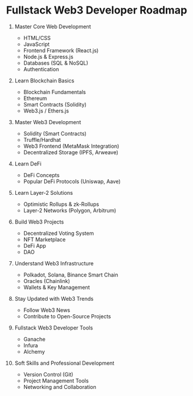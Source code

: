 # Fullstack Web3 Developer Roadmap

1. Master Core Web Development

   * HTML/CSS
   * JavaScript
   * Frontend Framework (React.js)
   * Node.js & Express.js
   * Databases (SQL & NoSQL)
   * Authentication

2. Learn Blockchain Basics

   * Blockchain Fundamentals
   * Ethereum
   * Smart Contracts (Solidity)
   * Web3.js / Ethers.js

3. Master Web3 Development

   * Solidity (Smart Contracts)
   * Truffle/Hardhat
   * Web3 Frontend (MetaMask Integration)
   * Decentralized Storage (IPFS, Arweave)

4. Learn DeFi

   * DeFi Concepts
   * Popular DeFi Protocols (Uniswap, Aave)

5. Learn Layer-2 Solutions

   * Optimistic Rollups & zk-Rollups
   * Layer-2 Networks (Polygon, Arbitrum)

6. Build Web3 Projects

   * Decentralized Voting System
   * NFT Marketplace
   * DeFi App
   * DAO

7. Understand Web3 Infrastructure

   * Polkadot, Solana, Binance Smart Chain
   * Oracles (Chainlink)
   * Wallets & Key Management

8. Stay Updated with Web3 Trends

   * Follow Web3 News
   * Contribute to Open-Source Projects

9. Fullstack Web3 Developer Tools

   * Ganache
   * Infura
   * Alchemy

10. Soft Skills and Professional Development

    * Version Control (Git)
    * Project Management Tools
    * Networking and Collaboration